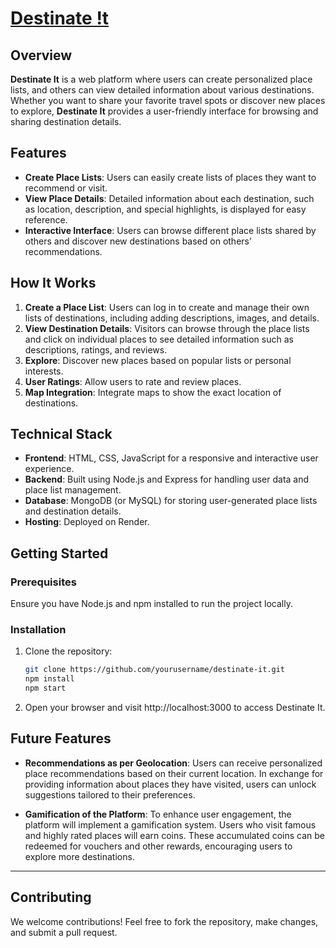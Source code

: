 # [Destinate !t](https://destinate.onrender.com/)

## Overview

**Destinate It** is a web platform where users can create personalized place lists, and others can view detailed information about various destinations. Whether you want to share your favorite travel spots or discover new places to explore, **Destinate It** provides a user-friendly interface for browsing and sharing destination details.

## Features

- **Create Place Lists**: Users can easily create lists of places they want to recommend or visit.
- **View Place Details**: Detailed information about each destination, such as location, description, and special highlights, is displayed for easy reference.
- **Interactive Interface**: Users can browse different place lists shared by others and discover new destinations based on others’ recommendations.

## How It Works

1. **Create a Place List**: Users can log in to create and manage their own lists of destinations, including adding descriptions, images, and details.
2. **View Destination Details**: Visitors can browse through the place lists and click on individual places to see detailed information such as descriptions, ratings, and reviews.
3. **Explore**: Discover new places based on popular lists or personal interests.
4. **User Ratings**: Allow users to rate and review places.
5. **Map Integration**: Integrate maps to show the exact location of destinations.

   
## Technical Stack

- **Frontend**: HTML, CSS, JavaScript for a responsive and interactive user experience.
- **Backend**: Built using Node.js and Express for handling user data and place list management.
- **Database**: MongoDB (or MySQL) for storing user-generated place lists and destination details.
- **Hosting**: Deployed on Render.

## Getting Started

### Prerequisites

Ensure you have Node.js and npm installed to run the project locally.

### Installation

1. Clone the repository:
   ```bash
   git clone https://github.com/yourusername/destinate-it.git
   npm install
   npm start
2. Open your browser and visit http://localhost:3000 to access Destinate It.

## Future Features

- **Recommendations as per Geolocation**: Users can receive personalized place recommendations based on their current location. In exchange for providing information about places they have visited, users can unlock suggestions tailored to their preferences.

- **Gamification of the Platform**: To enhance user engagement, the platform will implement a gamification system. Users who visit famous and highly rated places will earn coins. These accumulated coins can be redeemed for vouchers and other rewards, encouraging users to explore more destinations.

---

## Contributing

We welcome contributions! Feel free to fork the repository, make changes, and submit a pull request.
